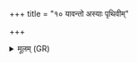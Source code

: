 +++
title = "१० यावन्तो अस्याः पृथिवीम्"

+++
<details><summary>मूलम् (GR)</summary>

यावन्तो अस्याः पृथिवीं सचन्ते  
अस्मात् पुत्राः परि ये संबभूवुः ।  
सर्वांस् तान् उप पात्रे ह्वयेथां  
नाभिं जनानाः शिशवः समायन् ॥
</details>
